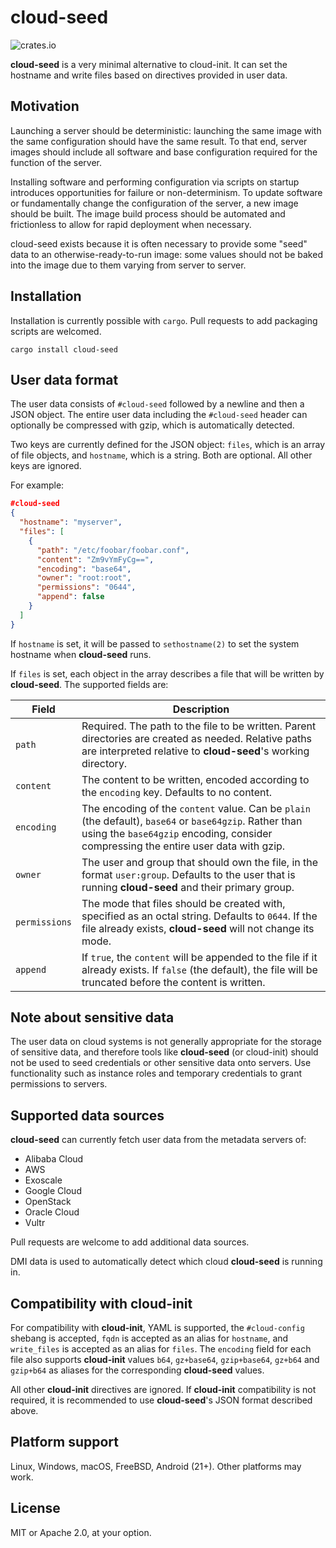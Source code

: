 # cloud-seed

![crates.io](https://img.shields.io/crates/v/cloud-seed.svg)

**cloud-seed** is a very minimal alternative to cloud-init. It can set the hostname and write files based on directives provided in user data.

## Motivation

Launching a server should be deterministic: launching the same image with the same configuration should have the same result. To that end, server images should include all software and base configuration required for the function of the server.

Installing software and performing configuration via scripts on startup introduces opportunities for failure or non-determinism. To update software or fundamentally change the configuration of the server, a new image should be built. The image build process should be automated and frictionless to allow for rapid deployment when necessary.

cloud-seed exists because it is often necessary to provide some "seed" data to an otherwise-ready-to-run image: some values should not be baked into the image due to them varying from server to server.

## Installation

Installation is currently possible with `cargo`. Pull requests to add packaging scripts are welcomed.

```
cargo install cloud-seed
```

## User data format

The user data consists of `#cloud-seed` followed by a newline and then a JSON object. The entire user data including the `#cloud-seed` header can optionally be compressed with gzip, which is automatically detected.

Two keys are currently defined for the JSON object: `files`, which is an array of file objects, and `hostname`, which is a string. Both are optional. All other keys are ignored.

For example:

```json
#cloud-seed
{
  "hostname": "myserver",
  "files": [
    {
      "path": "/etc/foobar/foobar.conf",
      "content": "Zm9vYmFyCg==",
      "encoding": "base64",
      "owner": "root:root",
      "permissions": "0644",
      "append": false
    }
  ]
}
```

If `hostname` is set, it will be passed to `sethostname(2)` to set the system hostname when **cloud-seed** runs.

If `files` is set, each object in the array describes a file that will be written by **cloud-seed**. The supported fields are:

| Field | Description |
| --- | --- |
| `path` | Required. The path to the file to be written. Parent directories are created as needed. Relative paths are interpreted relative to **cloud-seed**'s working directory. |
| `content` | The content to be written, encoded according to the `encoding` key. Defaults to no content. |
| `encoding` | The encoding of the `content` value. Can be `plain` (the default), `base64` or `base64gzip`. Rather than using the `base64gzip` encoding, consider compressing the entire user data with gzip. |
| `owner` | The user and group that should own the file, in the format `user:group`. Defaults to the user that is running **cloud-seed** and their primary group. |
| `permissions` | The mode that files should be created with, specified as an octal string. Defaults to `0644`. If the file already exists, **cloud-seed** will not change its mode. |
| `append` | If `true`, the `content` will be appended to the file if it already exists. If `false` (the default), the file will be truncated before the content is written. |

## Note about sensitive data

The user data on cloud systems is not generally appropriate for the storage of sensitive data, and therefore tools like **cloud-seed** (or cloud-init) should not be used to seed credentials or other sensitive data onto servers. Use functionality such as instance roles and temporary credentials to grant permissions to servers.

## Supported data sources

**cloud-seed** can currently fetch user data from the metadata servers of:

* Alibaba Cloud
* AWS
* Exoscale
* Google Cloud
* OpenStack
* Oracle Cloud
* Vultr

Pull requests are welcome to add additional data sources.

DMI data is used to automatically detect which cloud **cloud-seed** is running in.

## Compatibility with cloud-init

For compatibility with **cloud-init**, YAML is supported, the `#cloud-config` shebang is accepted, `fqdn` is accepted as an alias for `hostname`, and `write_files` is accepted as an alias for `files`. The `encoding` field for each file also supports **cloud-init** values `b64`, `gz+base64`, `gzip+base64`, `gz+b64` and `gzip+b64` as aliases for the corresponding **cloud-seed** values.

All other **cloud-init** directives are ignored. If **cloud-init** compatibility is not required, it is recommended to use **cloud-seed**'s JSON format described above.

## Platform support

Linux, Windows, macOS, FreeBSD, Android (21+). Other platforms may work.

## License

MIT or Apache 2.0, at your option.
